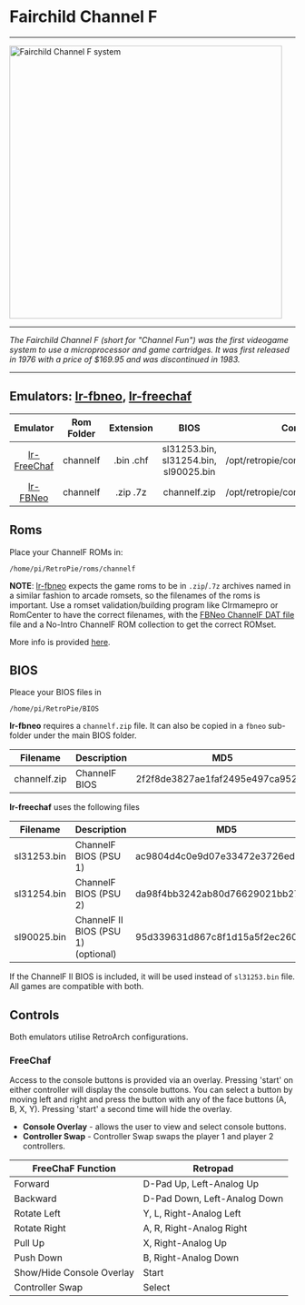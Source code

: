 # Fairchild Channel F
***

<img src="https://upload.wikimedia.org/wikipedia/commons/3/34/Fairchild-Channel-F.png" width="480" title="Fairchild Channel F system">

***
_The Fairchild Channel F (short for "Channel Fun") was the first videogame system to use a microprocessor and game cartridges. It was first released in 1976 with a price of $169.95 and was discontinued in 1983._

***
## Emulators: [lr-fbneo](https://github.com/libretro/fbneo), [lr-freechaf](https://github.com/libretro/freechaf)


| Emulator | Rom Folder | Extension | BIOS |  Controller Config |
| :---: | :---: | :---: | :---: | :---: |
| [lr-FreeChaf](https://github.com/libretro/freechaf) | channelf  | .bin .chf | sl31253.bin, sl31254.bin, sl90025.bin | /opt/retropie/configs/channelf/retroarch.cfg |
| [lr-FBNeo](https://github.com/libretro/fbneo) | channelf  | .zip .7z | channelf.zip | /opt/retropie/configs/channelf/retroarch.cfg |


## Roms

Place your ChannelF ROMs in:
```
/home/pi/RetroPie/roms/channelf
```

**NOTE**: [lr-fbneo](lr-fbneo) expects the game roms to be in `.zip`/`.7z` archives named in a similar fashion to arcade romsets, so the filenames of the roms is important. Use a romset validation/building program like Clrmamepro or RomCenter to have the correct filenames, with the [FBNeo ChannelF DAT file](https://github.com/libretro/FBNeo/blob/master/dats/FinalBurn%20Neo%20(ClrMame%20Pro%20XML%2C%20Fairchild%20Channel%20F%20Games%20only).dat) file and a No-Intro ChannelF ROM collection to get the correct ROMset.  

More info is provided [here](https://docs.libretro.com/library/fbneo/#building-romsets-for-fbneo).

## BIOS

Pleace your BIOS files in
```
/home/pi/RetroPie/BIOS
```

**lr-fbneo** requires a `channelf.zip` file. It can also be copied in a `fbneo` sub-folder under the main BIOS folder.

| Filename | Description | MD5 |
|---|---|---|
| channelf.zip | ChannelF BIOS | 2f2f8de3827ae1faf2495e497ca95232 |

**lr-freechaf** uses the following files

| Filename | Description | MD5 |
|---|---|---|
| sl31253.bin | ChannelF BIOS (PSU 1) | ac9804d4c0e9d07e33472e3726ed15c3 |
| sl31254.bin | ChannelF BIOS (PSU 2) | da98f4bb3242ab80d76629021bb27585 |
| sl90025.bin | ChannelF II BIOS (PSU 1) (optional)| 95d339631d867c8f1d15a5f2ec26069d |

If the ChannelF II BIOS is included, it will be used instead of `sl31253.bin` file. All games are compatible with both.

## Controls

Both emulators utilise RetroArch configurations.

### FreeChaf

Access to the console buttons is provided via an overlay.  Pressing 'start' on either controller will display the console buttons.  You can select a button by moving left and right and press the button with any of the face buttons (A, B, X, Y).  Pressing 'start' a second time will hide the overlay.

* **Console Overlay** - allows the user to view and select console buttons.
* **Controller Swap** - Controller Swap swaps the player 1 and player 2 controllers.

| FreeChaF Function | Retropad |
| --- | --- |
|Forward| D-Pad Up, Left-Analog Up|
|Backward| D-Pad Down, Left-Analog Down|
|Rotate Left | Y, L, Right-Analog Left |
|Rotate Right | A, R, Right-Analog Right |
|Pull Up | X, Right-Analog Up |
|Push Down | B, Right-Analog Down |
|Show/Hide Console Overlay | Start |
|Controller Swap | Select |
